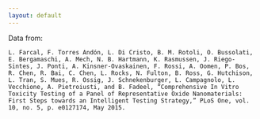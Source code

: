 ```yaml
---
layout: default
---
```


Data from:

    L. Farcal, F. Torres Andón, L. Di Cristo, B. M. Rotoli, O. Bussolati, E. Bergamaschi, A. Mech, N. B. Hartmann, K. Rasmussen, J. Riego-Sintes, J. Ponti, A. Kinsner-Ovaskainen, F. Rossi, A. Oomen, P. Bos, R. Chen, R. Bai, C. Chen, L. Rocks, N. Fulton, B. Ross, G. Hutchison, L. Tran, S. Mues, R. Ossig, J. Schnekenburger, L. Campagnolo, L. Vecchione, A. Pietroiusti, and B. Fadeel, “Comprehensive In Vitro Toxicity Testing of a Panel of Representative Oxide Nanomaterials: First Steps towards an Intelligent Testing Strategy,” PLoS One, vol. 10, no. 5, p. e0127174, May 2015.
